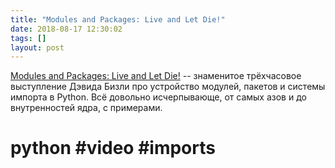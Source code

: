 ```yaml
---
title: "Modules and Packages: Live and Let Die!"
date: 2018-08-17 12:30:02
tags: []
layout: post
---
```


[Modules and Packages: Live and Let Die!](http://dabeaz.com/modulepackage/) -- знаменитое трёхчасовое выступление Дэвида Бизли про устройство модулей, пакетов и системы импорта в Python. Всё довольно исчерпывающе, от самых азов и до внутренностей ядра, с примерами.

# python #video #imports
